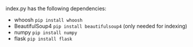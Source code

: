 index.py has the following dependencies:
- whoosh `pip install whoosh`
- BeautifulSoup4 `pip install beautifulsoup4` (only needed for indexing)
- numpy `pip install numpy`
- flask `pip install flask`
